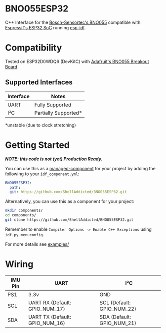 # BNO055ESP32
C++ Interface for the [Bosch-Sensortec's BNO055](https://www.bosch-sensortec.com/bst/products/all_products/bno055)
compatible with [Espressif's ESP32 SoC](https://www.espressif.com/en/products/hardware/esp32/overview) running [esp-idf](https://github.com/espressif/esp-idf).

# Compatibility
Tested on ESP32D0WDQ6 (DevKitC) with [Adafruit's BNO055 Breakout Board](https://www.adafruit.com/product/4646)

## Supported Interfaces

| Interface | Notes                |
|-----------|----------------------|
| UART      | Fully Supported      |
| I²C       | Partially Supported* |

*unstable (due to clock stretching)

# Getting Started
***NOTE: this code is not (yet) Production Ready.***   

You can use this as a [managed-component](https://docs.espressif.com/projects/esp-idf/en/latest/esp32/api-guides/tools/idf-component-manager.html) for your project by adding the following to your `idf_component.yml`:
```yaml
BNO055ESP32:
  path: .
  git: https://github.com/ShellAddicted/BNO055ESP32.git
```

Alternatively, you can use this as a component for your project: 
```bash
mkdir components/
cd components/
git clone https://github.com/ShellAddicted/BNO055ESP32.git
```
Remember to enable ```Compiler Options -> Enable C++ Exceptions``` using ```idf.py menuconfig```.

For more details see [examples/](https://github.com/ShellAddicted/BNO055ESP32/tree/master/examples)


# Wiring

| IMU Pin | UART                           | I²C                        |
|---------|--------------------------------|----------------------------|
| PS1     | 3.3v                           | GND                        |
| SCL     | UART RX (Default: GPIO_NUM_17) | SCL (Default: GPIO_NUM_22) |
| SDA     | UART TX (Default: GPIO_NUM_16) | SDA (Default: GPIO_NUM_21) |
